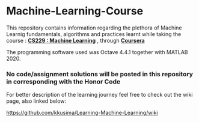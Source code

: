 # Machine-Learning-Course
This repository contains information regarding the plethora of Machine Learnig fundamentals, algorithms and practices learnt while taking the course : **[CS229 : Machine Learning](http://cs229.stanford.edu/)** , through **[Coursera](https://www.coursera.org/learn/machine-learning/home/info)**

The programming software used was Octave 4.4.1 together with MATLAB 2020. 

### No code/assignment solutions will be posted in this repository in corresponding with the Honor Code

For better description of the learning journey feel free to check out the wiki page, also linked below:

https://github.com/kkusima/Learning-Machine-Learning/wiki
